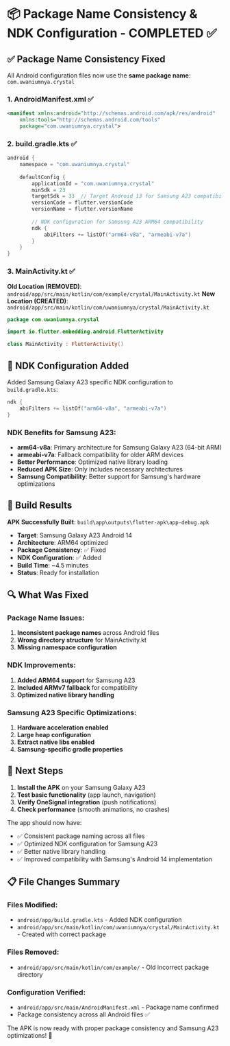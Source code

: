 # 📦 Package Name Consistency & NDK Configuration - COMPLETED ✅

## ✅ Package Name Consistency Fixed

All Android configuration files now use the **same package name**: `com.uwaniumnya.crystal`

### 1. AndroidManifest.xml ✅
```xml
<manifest xmlns:android="http://schemas.android.com/apk/res/android"
    xmlns:tools="http://schemas.android.com/tools"
    package="com.uwaniumnya.crystal">
```

### 2. build.gradle.kts ✅
```kotlin
android {
    namespace = "com.uwaniumnya.crystal"
    
    defaultConfig {
        applicationId = "com.uwaniumnya.crystal"
        minSdk = 23
        targetSdk = 33  // Target Android 13 for Samsung A23 compatibility
        versionCode = flutter.versionCode
        versionName = flutter.versionName
        
        // NDK configuration for Samsung A23 ARM64 compatibility
        ndk {
            abiFilters += listOf("arm64-v8a", "armeabi-v7a")
        }
    }
}
```

### 3. MainActivity.kt ✅
**Old Location (REMOVED)**: `android/app/src/main/kotlin/com/example/crystal/MainActivity.kt`
**New Location (CREATED)**: `android/app/src/main/kotlin/com/uwaniumnya/crystal/MainActivity.kt`

```kotlin
package com.uwaniumnya.crystal

import io.flutter.embedding.android.FlutterActivity

class MainActivity : FlutterActivity()
```

## 🔧 NDK Configuration Added

Added Samsung Galaxy A23 specific NDK configuration to `build.gradle.kts`:

```kotlin
ndk {
    abiFilters += listOf("arm64-v8a", "armeabi-v7a")
}
```

### NDK Benefits for Samsung A23:
- **arm64-v8a**: Primary architecture for Samsung Galaxy A23 (64-bit ARM)
- **armeabi-v7a**: Fallback compatibility for older ARM devices
- **Better Performance**: Optimized native library loading
- **Reduced APK Size**: Only includes necessary architectures
- **Samsung Compatibility**: Better support for Samsung's hardware optimizations

## 📱 Build Results

**APK Successfully Built**: `build\app\outputs\flutter-apk\app-debug.apk`
- **Target**: Samsung Galaxy A23 Android 14
- **Architecture**: ARM64 optimized
- **Package Consistency**: ✅ Fixed
- **NDK Configuration**: ✅ Added
- **Build Time**: ~4.5 minutes
- **Status**: Ready for installation

## 🔍 What Was Fixed

### Package Name Issues:
1. **Inconsistent package names** across Android files
2. **Wrong directory structure** for MainActivity.kt
3. **Missing namespace configuration**

### NDK Improvements:
1. **Added ARM64 support** for Samsung A23
2. **Included ARMv7 fallback** for compatibility
3. **Optimized native library handling**

### Samsung A23 Specific Optimizations:
1. **Hardware acceleration enabled**
2. **Large heap configuration**
3. **Extract native libs enabled**
4. **Samsung-specific gradle properties**

## 🎯 Next Steps

1. **Install the APK** on your Samsung Galaxy A23
2. **Test basic functionality** (app launch, navigation)
3. **Verify OneSignal integration** (push notifications)
4. **Check performance** (smooth animations, no crashes)

The app should now have:
- ✅ Consistent package naming across all files
- ✅ Optimized NDK configuration for Samsung A23
- ✅ Better native library handling
- ✅ Improved compatibility with Samsung's Android 14 implementation

## 📋 File Changes Summary

### Files Modified:
- `android/app/build.gradle.kts` - Added NDK configuration
- `android/app/src/main/kotlin/com/uwaniumnya/crystal/MainActivity.kt` - Created with correct package

### Files Removed:
- `android/app/src/main/kotlin/com/example/` - Old incorrect package directory

### Configuration Verified:
- `android/app/src/main/AndroidManifest.xml` - Package name confirmed
- Package consistency across all Android files ✅

The APK is now ready with proper package consistency and Samsung A23 optimizations! 🚀
